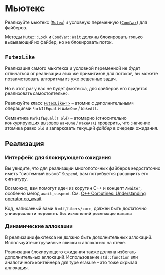 # Мьютекс

Реализуйте мьютекс ([`Mutex`](mtf/fibers/sync/mutex.hpp)) и условную переменную ([`CondVar`](mtf/fibers/sync/condvar.hpp)) для файберов.

Методы `Mutex::Lock` и `CondVar::Wait` должны блокировать только вызывающий их файбер, но не блокировать поток.

## `FutexLike`

Реализация самого мьютекса и условной переменной не будет отличаться от реализации этих же примитивов для потоков, вы можете позаимствовать алгоритмы из уже решенных задач.

Но в этот раз у вас не будет фьютекса, для файберов его придется реализовать самостоятельно.

Реализуйте класс [`FutexLike<T>`](mtf/fibers/sync/futex.hpp) – атомик с дополнительными операциями `ParkIfEqual` и `WakeOne` / `WakeAll`.

Семантика `ParkIfEqual(T old)` – атомарно (относительно конкурирующих вызовов `WakeOne` / `WakeAll`) проверить, что значение атомика равно `old` и запарковать текущий _файбер_ в очереди ожидания.

## Реализация

### Интерфейс для блокирующего ожидания

Вы увидите, что для реализации многопоточных файберов недостаточно иметь "системный вызов" `Suspend`, вам потребуется расширить его сигнатуру.

Возможно, вам помогут идеи из корутин С++ и концепт `Awaiter`, особенно метод `await_suspend`. 
См. [C++ Coroutines: Understanding operator co_await](https://lewissbaker.github.io/2017/11/17/understanding-operator-co-await)

Код, написанный вами в `mtf/fibers/core`, должен быть достаточно универсален и пережить без изменений реализацю канала.

### Динамические аллокации

В реализации фьютекса не должно быть дополнительных аллокаций. Используйте интрузивные списки и аллокацию на стеке.

Реализация блокирующего ожидания также должна избегать дополнительных аллокаций. Использование `std::function` или аналогичного контейнера для type erasure – это тоже скрытая аллокация.